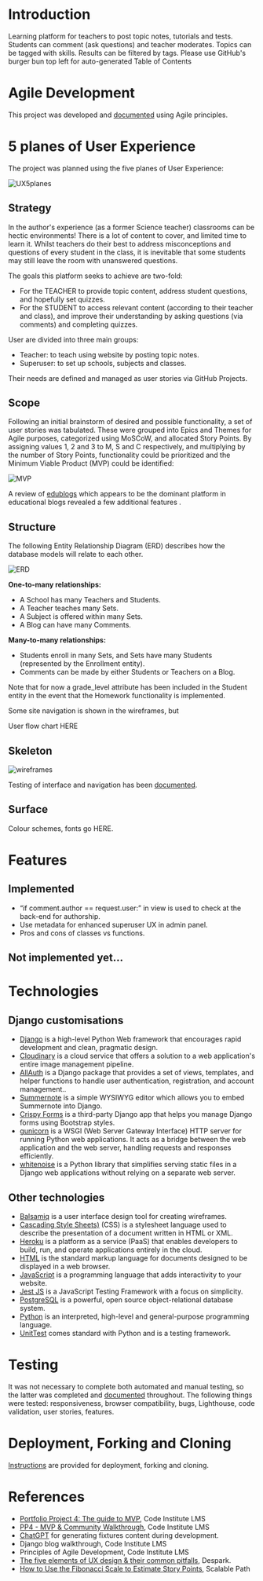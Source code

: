 # Introduction 

Learning platform for teachers to post topic notes, tutorials and tests. Students can comment (ask questions) and teacher moderates.
Topics can be tagged with skills. Results can be filtered by tags.
Please use GitHub's burger bun top left for auto-generated Table of Contents

# Agile Development

This project was developed and [documented](docs/AGILE.md) using Agile principles.

# 5 planes of User Experience
The project was planned using the five planes of User Experience:

![UX5planes](/docs/UX5planes.png)

## Strategy

In the author's experience (as a former Science teacher) classrooms can be hectic environments! There is a lot of content to cover, and limited time to learn it. Whilst teachers do their best to address misconceptions and questions of every student in the class, it is inevitable that some students may still leave the room with unanswered questions.

The goals this platform seeks to achieve are two-fold:
- For the TEACHER to provide topic content, address student questions, and hopefully set quizzes.
- For the STUDENT to access relevant content (according to their teacher and class), and improve their understanding by asking questions (via comments) and completing quizzes.

User are divided into three main groups:
- Teacher: to teach using website by posting topic notes.
- Superuser: to set up schools, subjects and classes.

Their needs are defined and managed as user stories via GitHub Projects.

## Scope

Following an initial brainstorm of desired and possible functionality, a set of user stories was tabulated. These were grouped into Epics and Themes for Agile purposes,  categorized using MoSCoW, and allocated Story Points. By assigning values 1, 2 and 3 to M, S and C respectively, and multiplying by the number of Story Points, functionality could be prioritized and the Minimum Viable Product (MVP) could be identified:

![MVP](/docs/MVP.png)

A review of [edublogs](https://edublogs.org/) which appears to be the dominant platform in educational blogs revealed a few additional features . 

## Structure

The following Entity Relationship Diagram (ERD) describes how the database models will relate to each other.

![ERD](/docs/ERD/whiteboard_ERD.png)

**One-to-many relationships:**

- A School has many Teachers and Students.
- A Teacher teaches many Sets.
- A Subject is offered within many Sets.
- A Blog can have many Comments.

**Many-to-many relationships:**

- Students enroll in many Sets, and Sets have many Students (represented by the Enrollment entity).
- Comments can be made by either Students or Teachers on a Blog.

Note that for now a grade_level attribute has been included in the Student entity in the event that the Homework functionality is implemented. 

Some site navigation is shown in the wireframes, but 

User flow chart HERE

## Skeleton

![wireframes](/docs/wireframes/wireframes-user-journey.png)

Testing of interface and navigation has been [documented](docs/TESTING.md).

## Surface

Colour schemes, fonts go HERE.

# Features
## Implemented
- “if comment.author == request.user:” in view is used to check at the back-end for authorship.
- Use metadata for enhanced superuser UX in admin panel.
- Pros and cons of classes vs functions.

## Not implemented yet...

# Technologies

## Django customisations
- [Django](https://www.djangoproject.com/) is a high-level Python Web framework that encourages rapid development and clean, pragmatic design.
- [Cloudinary](https://cloudinary.com/) is a cloud service that offers a solution to a web application's entire image management pipeline.
- [AllAuth](https://docs.allauth.org/) is a Django package that provides a set of views, templates, and helper functions to handle user authentication, registration, and account management..
- [Summernote](https://summernote.org/) is a simple WYSIWYG editor which allows you to embed Summernote into Django.
- [Crispy Forms](https://django-crispy-forms.readthedocs.io/en/latest/#) is a third-party Django app that helps you manage Django forms using Bootstrap styles.
- [gunicorn](https://gunicorn.org/) is a WSGI (Web Server Gateway Interface) HTTP server for running Python web applications. It acts as a bridge between the web application and the web server, handling requests and responses efficiently.
- [whitenoise](https://whitenoise.readthedocs.io/en/stable/index.html) is a Python library that simplifies serving static files in a Django web applications without relying on a separate web server.

## Other technologies
- [Balsamiq](https://balsamiq.com/) is a user interface design tool for creating wireframes.
- [Cascading Style Sheets)](https://www.w3.org/Style/CSS/Overview.en.html) (CSS) is a stylesheet language used to describe the presentation of a document written in HTML or XML.
- [Heroku](https://www.heroku.com/) is a platform as a service (PaaS) that enables developers to build, run, and operate applications entirely in the cloud.
- [HTML](https://html.spec.whatwg.org/) is the standard markup language for documents designed to be displayed in a web browser.
- [JavaScript](https://www.javascript.com/) is a programming language that adds interactivity to your website.
- [Jest JS](https://jestjs.io/) is a JavaScript Testing Framework with a focus on simplicity.
- [PostgreSQL](https://www.postgresql.org/) is a powerful, open source object-relational database system.
- [Python](https://www.python.org/) is an interpreted, high-level and general-purpose programming language.
- [UnitTest](https://docs.python.org/3/library/unittest.html) comes standard with Python and is a testing framework.

# Testing

It was not necessary to complete both automated and manual testing, so the latter was completed and [documented](docs/TESTING.md) throughout. The following things were tested: responsiveness, browser compatibility, bugs, Lighthouse, code validation, user stories, features.

# Deployment, Forking and Cloning

[Instructions](docs/DEPLOYMENT.md) are provided for deployment, forking and cloning.

# References
- [Portfolio Project 4: The guide to MVP](https://www.youtube.com/watch?v=vIv1c6RLBac), Code Institute LMS
- [PP4 - MVP & Community Walkthrough](https://app.box.com/s/s6xkp4gp3d9orwkp9fp4ep0igdcwsjm7), Code Institute LMS
- [ChatGPT](https://chat.openai.com/) for generating fixtures content during development.
- Django blog walkthrough, Code Institute LMS
- Principles of Agile Development, Code Institute LMS
- [The five elements of UX design & their common pitfalls](https://despark.com/blog/five-elements-ux-design-common-pitfalls), Despark.
- [How to Use the Fibonacci Scale to Estimate Story Points](https://www.scalablepath.com/project-management/agile-points-fibonacci-sequence), Scalable Path
